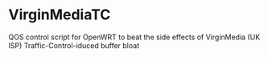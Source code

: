 # VirginMediaTC
QOS control script for OpenWRT to beat the side effects of VirginMedia (UK ISP) Traffic-Control-iduced buffer bloat
